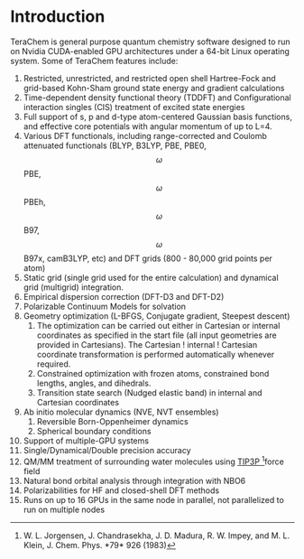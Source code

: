 # Introduction

TeraChem is general purpose quantum chemistry software designed to run on Nvidia CUDA-enabled GPU architectures under a 64-bit Linux operating system. Some of TeraChem features include:

1. Restricted, unrestricted, and restricted open shell Hartree-Fock and grid-based Kohn-Sham ground state energy and gradient calculations
2. Time-dependent density functional theory (TDDFT) and Configurational interaction singles (CIS) treatment of excited state energies
3. Full support of s, p and d-type atom-centered Gaussian basis functions, and effective core potentials with angular momentum of up to L=4.
4. Various DFT functionals, including range-corrected and Coulomb attenuated functionals (BLYP, B3LYP, PBE, PBE0, $$\omega$$PBE, $$\omega$$PBEh, $$\omega$$B97, $$\omega$$B97x, camB3LYP, etc) and DFT grids (800 - 80,000 grid points per atom)
5. Static grid (single grid used for the entire calculation) and dynamical grid (multigrid) integration.
6. Empirical dispersion correction (DFT-D3 and DFT-D2)
7. Polarizable Continuum Models for solvation
8. Geometry optimization (L-BFGS, Conjugate gradient, Steepest descent)
   1. The optimization can be carried out either in Cartesian or internal coordinates as specified in the start file (all input geometries are provided in Cartesians). The Cartesian ! internal ! Cartesian coordinate transformation is performed automatically whenever required.
   2. Constrained optimization with frozen atoms, constrained bond lengths, angles, and dihedrals.
   3. Transition state search (Nudged elastic band) in internal and Cartesian coordinates
9. Ab initio molecular dynamics (NVE, NVT ensembles)
   1. Reversible Born-Oppenheimer dynamics
   2. Spherical boundary conditions
10. Support of multiple-GPU systems
11. Single/Dynamical/Double precision accuracy
12. QM/MM treatment of surrounding water molecules using [TIP3P ](#user-content-fn-1)[^1]force field
13. Natural bond orbital analysis through integration with NBO6
14. Polarizabilities for HF and closed-shell DFT methods
15. Runs on up to 16 GPUs in the same node in parallel, not parallelized to run on multiple nodes

[^1]: W. L. Jorgensen, J. Chandrasekha, J. D. Madura, R. W. Impey, and M. L. Klein, J. Chem. Phys. \*79\* 926 (1983)
